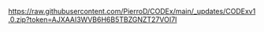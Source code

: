 https://raw.githubusercontent.com/PierroD/CODEx/main/_updates/CODExv1.0.zip?token=AJXAAI3WVB6H6B5TBZGNZT27VOI7I
